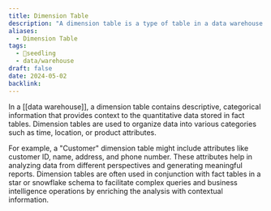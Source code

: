 ```yaml
---
title: Dimension Table
description: "A dimension table is a type of table in a data warehouse that stores descriptive attributes related to dimensions, providing context for data in fact tables."
aliases:
  - Dimension Table
tags:
  - 🌱seedling
  - data/warehouse
draft: false
date: 2024-05-02
backlink:
---
```


In a [[data warehouse]], a dimension table contains descriptive, categorical information that provides context to the quantitative data stored in fact tables. Dimension tables are used to organize data into various categories such as time, location, or product attributes.

For example, a "Customer" dimension table might include attributes like customer ID, name, address, and phone number. These attributes help in analyzing data from different perspectives and generating meaningful reports. Dimension tables are often used in conjunction with fact tables in a star or snowflake schema to facilitate complex queries and business intelligence operations by enriching the analysis with contextual information.